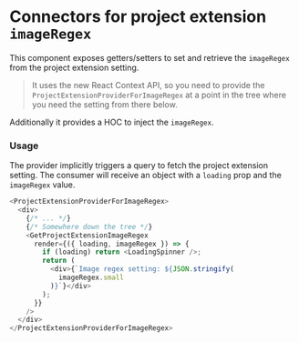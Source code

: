 # Connectors for project extension `imageRegex`

This component exposes getters/setters to set and retrieve the `imageRegex` from the project extension setting.

> It uses the new React Context API, so you need to provide the `ProjectExtensionProviderForImageRegex` at a point in the tree where you need the setting from there below.

Additionally it provides a HOC to inject the `imageRegex`.

### Usage

The provider implicitly triggers a query to fetch the project extension setting.
The consumer will receive an object with a `loading` prop and the `imageRegex` value.

```js
<ProjectExtensionProviderForImageRegex>
  <div>
    {/* ... */}
    {/* Somewhere down the tree */}
    <GetProjectExtensionImageRegex
      render={({ loading, imageRegex }) => {
        if (loading) return <LoadingSpinner />;
        return (
          <div>{`Image regex setting: ${JSON.stringify(
            imageRegex.small
          )}`}</div>
        );
      }}
    />
  </div>
</ProjectExtensionProviderForImageRegex>
```
